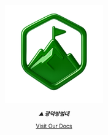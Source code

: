 <p align="center">
 <img alt="logo" src="/profile/images/logo.png" height="256px">
  <p align="center"><b><i>⛰️ 광덕방범대</i></b></p>
  <div align="center">
    <a href="#">Visit Our Docs</a>
  </div>
</p>
